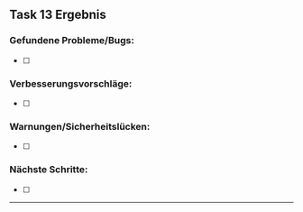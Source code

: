 ## Task 13 Ergebnis

### Gefundene Probleme/Bugs:
- [ ] 

### Verbesserungsvorschläge:
- [ ] 

### Warnungen/Sicherheitslücken:
- [ ] 

### Nächste Schritte:
- [ ] 

---
